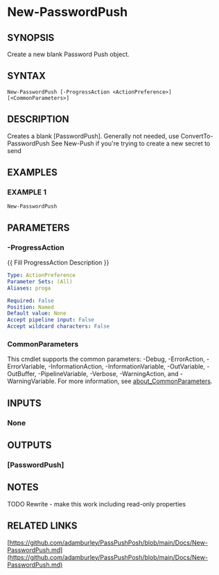 # New-PasswordPush

## SYNOPSIS
Create a new blank Password Push object.

## SYNTAX

```
New-PasswordPush [-ProgressAction <ActionPreference>] [<CommonParameters>]
```

## DESCRIPTION
Creates a blank \[PasswordPush\].
Generally not needed, use ConvertTo-PasswordPush
See New-Push if you're trying to create a new secret to send

## EXAMPLES

### EXAMPLE 1
```
New-PasswordPush
```

## PARAMETERS

### -ProgressAction
{{ Fill ProgressAction Description }}

```yaml
Type: ActionPreference
Parameter Sets: (All)
Aliases: proga

Required: False
Position: Named
Default value: None
Accept pipeline input: False
Accept wildcard characters: False
```

### CommonParameters
This cmdlet supports the common parameters: -Debug, -ErrorAction, -ErrorVariable, -InformationAction, -InformationVariable, -OutVariable, -OutBuffer, -PipelineVariable, -Verbose, -WarningAction, and -WarningVariable. For more information, see [about_CommonParameters](http://go.microsoft.com/fwlink/?LinkID=113216).

## INPUTS

### None
## OUTPUTS

### [PasswordPush]
## NOTES
TODO Rewrite - make this work including read-only properties

## RELATED LINKS

[https://github.com/adamburley/PassPushPosh/blob/main/Docs/New-PasswordPush.md](https://github.com/adamburley/PassPushPosh/blob/main/Docs/New-PasswordPush.md)

